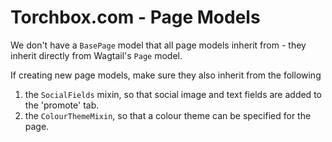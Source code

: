 # Torchbox.com - Page Models

We don't have a `BasePage` model that all page models inherit from - they inherit directly from Wagtail's `Page` model.

If creating new page models, make sure they also inherit from the following

1. the `SocialFields` mixin, so that social image and text fields are added to the 'promote' tab.
2. the `ColourThemeMixin`, so that a colour theme can be specified for the page.
